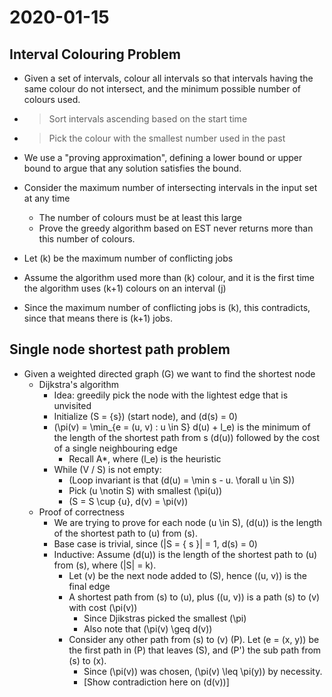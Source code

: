 # 2020-01-15

## Interval Colouring Problem
* Given a set of intervals, colour all intervals so that intervals having the same colour do not intersect, and the minimum possible number of colours used.
* > Sort intervals ascending based on the start time
* > Pick the colour with the smallest number used in the past

* We use a "proving approximation", defining a lower bound or upper bound to argue that any solution satisfies the bound.
* Consider the maximum number of intersecting intervals in the input set at any time
  * The number of colours must be at least this large
  * Prove the greedy algorithm based on EST never returns more than this number of colours.
* Let \(k\) be the maximum number of conflicting jobs
* Assume the algorithm used more than \(k\) colour, and it is the first time the algorithm uses \(k+1\) colours on an interval \(j\)
* Since the maximum number of conflicting jobs is \(k\), this contradicts, since that means there is \(k+1\) jobs.

## Single node shortest path problem
* Given a weighted directed graph \(G\) we want to find the shortest node
  * Dijkstra's algorithm
    * Idea: greedily pick the node with the lightest edge that is unvisited
    * Initialize \(S = \{s\}\) (start node), and \(d(s) = 0\)
    * \(\pi(v) = \min_{e = (u, v) : u \in S} d(u) + l_e\) is the minimum of the length of the shortest path from s \(d(u)\) followed by the cost of a single neighbouring edge
      * Recall A*, where \(l_e\) is the heuristic  
    * While \(V / S\) is not empty:
      * (Loop invariant is that \(d(u) = \min s - u. \forall u \in S\))
      * Pick \(u \notin S\) with smallest \(\pi(u)\)
      * \(S = S \cup \{u\}, d(v) = \pi(v)\)
  * Proof of correctness
    * We are trying to prove for each node \(u \in S\), \(d(u)\) is the length of the shortest path to \(u\) from \(s\).
    * Base case is trivial, since \(|S = \{ s \}| = 1, d(s) = 0\)
    * Inductive: Assume \(d(u)\) is the length of the shortest path to \(u\) from \(s\), where \(|S| = k\).
      * Let \(v\) be the next node added to \(S\), hence \((u, v)\) is the final edge
      * A shortest path from \(s\) to \(u\), plus \((u, v)\) is a path \(s\) to \(v\) with cost \(\pi(v)\)
        * Since Djikstras picked the smallest \(\pi\)
        * Also note that \(\pi(v) \geq d(v)\)
      * Consider any other path from \(s\) to \(v\) \(P\). Let \(e = (x, y)\) be the first path in \(P\) that leaves \(S\), and \(P'\) the sub path from \(s\) to \(x\).
        * Since \(\pi(v)\) was chosen, \(\pi(v) \leq \pi(y)\) by necessity.
        * [Show contradiction here on \(d(v)\)]